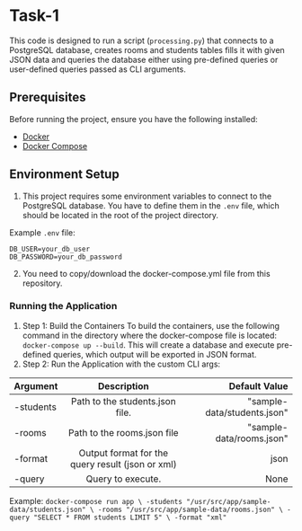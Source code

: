 # Task-1

This code is designed to run a script (`processing.py`) that connects to a PostgreSQL database, creates rooms and students tables fills it with given JSON data and queries the database either using pre-defined queries or user-defined queries passed as CLI arguments.

## Prerequisites

Before running the project, ensure you have the following installed:

- [Docker](https://www.docker.com/get-started)
- [Docker Compose](https://docs.docker.com/compose/install/)

## Environment Setup

1. This project requires some environment variables to connect to the PostgreSQL database. You have to define them in the `.env` file, which should be located in the root of the project directory.

Example `.env` file:
```env
DB_USER=your_db_user
DB_PASSWORD=your_db_password
```

2. You need to copy/download the docker-compose.yml file from this repository.

### Running the Application
1. Step 1: Build the Containers
To build the containers, use the following command in the directory where the docker-compose file is located:
`docker-compose up --build`. This will create a database and execute pre-defined queries, which output will be exported in JSON format.
2. Step 2: Run the Application with the custom CLI args:

| Argument  |                   Description                    |               Default Value |
|-----------|:------------------------------------------------:|--------------------:|
| -students |         Path to the students.json file.          | "sample-data/students.json" |
| -rooms    |           Path to the rooms.json file            |    "sample-data/rooms.json" |
| -format   | Output format for the query result (json or xml) |                        json |
| -query    |                     Query to execute.                     |       None          |

Example:
`docker-compose run app \
    -students "/usr/src/app/sample-data/students.json" \
    -rooms "/usr/src/app/sample-data/rooms.json" \
    -query "SELECT * FROM students LIMIT 5" \
    -format "xml"`
